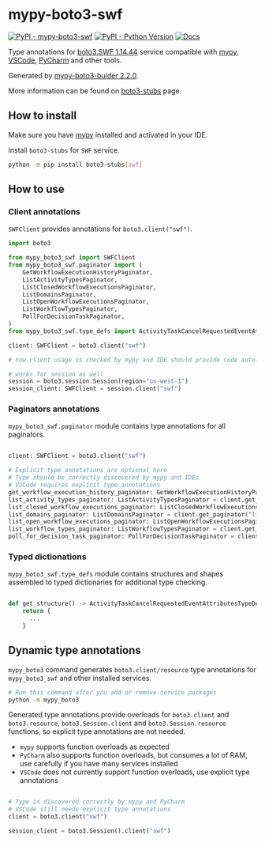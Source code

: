 # mypy-boto3-swf

[![PyPI - mypy-boto3-swf](https://img.shields.io/pypi/v/mypy-boto3-swf.svg?color=blue)](https://pypi.org/project/mypy-boto3-swf)
[![PyPI - Python Version](https://img.shields.io/pypi/pyversions/mypy-boto3-swf.svg?color=blue)](https://pypi.org/project/mypy-boto3-swf)
[![Docs](https://img.shields.io/readthedocs/mypy-boto3-builder.svg?color=blue)](https://mypy-boto3-builder.readthedocs.io/)

Type annotations for
[boto3.SWF 1.14.44](https://boto3.amazonaws.com/v1/documentation/api/1.14.44/reference/services/swf.html#SWF) service
compatible with [mypy](https://github.com/python/mypy), [VSCode](https://code.visualstudio.com/),
[PyCharm](https://www.jetbrains.com/pycharm/) and other tools.

Generated by [mypy-boto3-buider 2.2.0](https://github.com/vemel/mypy_boto3_builder).

More information can be found on [boto3-stubs](https://pypi.org/project/boto3-stubs/) page.

## How to install

Make sure you have [mypy](https://github.com/python/mypy) installed and activated in your IDE.

Install `boto3-stubs` for `SWF` service.

```bash
python -m pip install boto3-stubs[swf]
```

## How to use

### Client annotations

`SWFClient` provides annotations for `boto3.client("swf")`.

```python
import boto3

from mypy_boto3_swf import SWFClient
from mypy_boto3_swf.paginator import (
    GetWorkflowExecutionHistoryPaginator,
    ListActivityTypesPaginator,
    ListClosedWorkflowExecutionsPaginator,
    ListDomainsPaginator,
    ListOpenWorkflowExecutionsPaginator,
    ListWorkflowTypesPaginator,
    PollForDecisionTaskPaginator,
)
from mypy_boto3_swf.type_defs import ActivityTaskCancelRequestedEventAttributesTypeDef, ...

client: SWFClient = boto3.client("swf")

# now client usage is checked by mypy and IDE should provide code auto-complete

# works for session as well
session = boto3.session.Session(region="us-west-1")
session_client: SWFClient = session.client("swf")
```

### Paginators annotations

`mypy_boto3_swf.paginator` module contains type annotations for all paginators.

```python

client: SWFClient = boto3.client("swf")

# Explicit type annotations are optional here
# Type should be correctly discovered by mypy and IDEs
# VSCode requires explicit type annotations
get_workflow_execution_history_paginator: GetWorkflowExecutionHistoryPaginator = client.get_paginator("get_workflow_execution_history")
list_activity_types_paginator: ListActivityTypesPaginator = client.get_paginator("list_activity_types")
list_closed_workflow_executions_paginator: ListClosedWorkflowExecutionsPaginator = client.get_paginator("list_closed_workflow_executions")
list_domains_paginator: ListDomainsPaginator = client.get_paginator("list_domains")
list_open_workflow_executions_paginator: ListOpenWorkflowExecutionsPaginator = client.get_paginator("list_open_workflow_executions")
list_workflow_types_paginator: ListWorkflowTypesPaginator = client.get_paginator("list_workflow_types")
poll_for_decision_task_paginator: PollForDecisionTaskPaginator = client.get_paginator("poll_for_decision_task")
```







### Typed dictionations

`mypy_boto3_swf.type_defs` module contains structures and shapes assembled
to typed dictionaries for additional type checking.

```python

def get_structure() -> ActivityTaskCancelRequestedEventAttributesTypeDef:
    return {
      ...
    }
```


## Dynamic type annotations

`mypy_boto3` command generates `boto3.client/resource` type annotations for
`mypy_boto3_swf` and other installed services.

```bash
# Run this command after you add or remove service packages
python -m mypy_boto3
```

Generated type annotations provide overloads for `boto3.client` and `boto3.resource`,
`boto3.Session.client` and `boto3.Session.resource` functions,
so explicit type annotations are not needed.

- `mypy` supports function overloads as expected
- `PyCharm` also supports function overloads, but consumes a lot of RAM, use carefully if you have many services installed
- `VSCode` does not currently support function overloads, use explicit type annotations

```python

# Type is discovered correctly by mypy and PyCharm
# VSCode still needs explicit type annotations
client = boto3.client("swf")

session_client = boto3.Session().client("swf")
```
